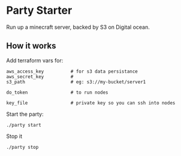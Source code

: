 # Party Starter
Run up a minecraft server, backed by S3 on Digital ocean.

## How it works

Add terraform vars for:

    aws_access_key          # for s3 data persistance
    aws_secret_key          #
    s3_path                 # eg: s3://my-bucket/server1

    do_token                # to run nodes

    key_file                # private key so you can ssh into nodes


Start the party:

    ./party start

Stop it

    ./party stop


